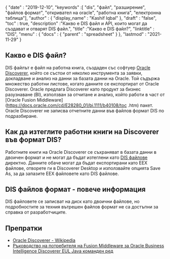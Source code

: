 {
  "date" : "2019-12-10",
  "keywords" :[ "dis", "файл", "разширение", "файлов формат", "откривател на oracle", "работна книга", "електронна таблица"],
  "author" : {
    "display_name" : "Kashif Iqbal"
},
  "draft" : "false",
  "toc" : true,
  "description" :"Какво е DIS файл и API, които могат да създават и отварят DIS файл.",
  "title" :"Какво е DIS файл?",
  "linktitle" : "DIS",
  "menu" : {
    "docs" : {
      "parent" : "spreadsheet"
}
},
  "lastmod" : "2021-11-29"
}

## Какво е DIS файл?

DIS файлът е файл на работна книга, създаден със софтуер [Oracle Discoverer](https://docs.oracle.com/cd/E28389_01/bi.1111/b40107/overview.htm), който се състои от няколко инструмента за заявки, докладване и анализ на данни за базата данни на Oracle. Той съдържа множество работни листове, когато данните се експортират от Oracle Discoverer. Oracle предлага Discoverer като продукт за бизнес разузнаване (BI), използван за отчитане и анализ, който работи в част от [Oracle Fusion Middleware](https://docs.oracle.com/cd/E28280_01/bi.1111/b40108/toc .htm) пакет. Oracle Discoverer не записва отчетните данни във файлов формат DIS по подразбиране.

## Как да изтеглите работни книги на Discoverer във формат DIS?

Работните книги на Oracle Discoverer се съхраняват в базата данни в двоичен формат и не могат да бъдат изтеглени като [DIS файлове](https://forums.oracle.com/ords/apexds/post/can-i-download-all-discoverer-workbooks-to-my-computer-4127) директно. Данните обаче могат да бъдат експортирани като EEX файлове, отворете ги в Discoverer Desktop и използвайте опцията Save As, за да запазите EEX файловете като DIS файлове.

## DIS файлов формат - повече информация

DIS файловете се записват на диск като двоични файлове, но подробностите за техния вътрешен файлов формат не са достъпни за справка от разработчиците.

## Препратки

* [Oracle Discoverer - Wikipedia](https://en.wikipedia.org/wiki/Oracle_Discoverer)
* [Ръководство на потребителя на Fusion Middleware за Oracle Business Intelligence Discoverer EUL Java команден ред](https://docs.oracle.com/cd/E28280_01/bi.1111/b40108/toc.htm)

